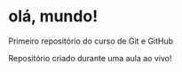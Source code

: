 # olá, mundo!
Primeiro repositório do curso de Git e GitHub

Repositório criado durante uma aula  ao vivo!